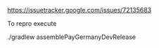 https://issuetracker.google.com/issues/72135683

To repro execute 

 ./gradlew assemblePayGermanyDevRelease
